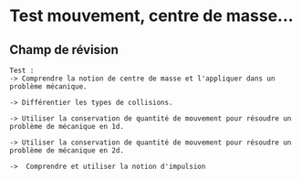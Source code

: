# Test mouvement, centre de masse...

## Champ de révision

```
Test :
-> Comprendre la notion de centre de masse et l'appliquer dans un problème mécanique.

-> Différentier les types de collisions.

-> Utiliser la conservation de quantité de mouvement pour résoudre un problème de mécanique en 1d.

-> Utiliser la conservation de quantité de mouvement pour résoudre un problème de mécanique en 2d.

->  Comprendre et utiliser la notion d'impulsion
```

